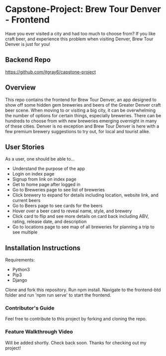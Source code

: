 # Capstone-Project: Brew Tour Denver - Frontend
Have you ever visited a city and had too much to choose from? If you like craft beer, and experience this problem when visiting Denver, Brew Tour Denver is just for you!

## Backend Repo 
https://github.com/jtgray6/capstone-project

## Overview
This repo contains the frontend for Brew Tour Denver, an app designed to show off some hidden gem breweries and beers of the Greater Denver craft beer scene. When moving to or visiting a big city, it can be overwhelming the number of options for certain things, especially breweries. There can be hundreds to choose from with new breweries emerging overnight in many of these cities. Denver is no exception and Brew Tour Denver is here with a few premium brewery suggestions to try out, for local and tourist alike.

## User Stories
As a user, one should be able to...

* Understand the purpose of the app
* Login on index page
* Signup from link on index page
* Get to home page after logged in
* Go to Breweries page to see list of breweries
* Click brewery to expand for details including location, website link, and current beers
* Go to Beers page to see cards for the beers
* Hover over a beer card to reveal name, style, and brewery
* Click card to flip and see more details on card back including ABV, rating, release date, and description
* Go to locations page to see map of all breweries for planning a trip to see multiple

## Installation Instructions
Requirements:
* Python3
* Pip3
* Django

Clone and fork this repository. Run npm install. Navigate to the frontend-btd folder and run 'npm run serve' to start the frontend.

### Contributor's Guide
Feel free to contribute to this project by forking and cloning the repo.

### Feature Walkthrough Video
Will be added shortly. Check back soon. Thanks for checking out my project!
